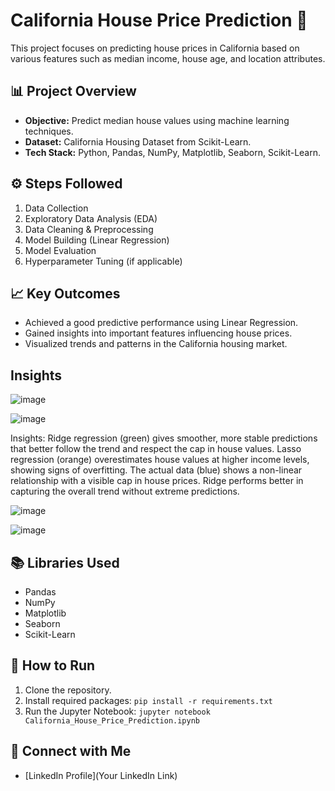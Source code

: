 # California House Price Prediction 🏡

This project focuses on predicting house prices in California based on various features such as median income, house age, and location attributes.

## 📊 Project Overview
- **Objective:** Predict median house values using machine learning techniques.
- **Dataset:** California Housing Dataset from Scikit-Learn.
- **Tech Stack:** Python, Pandas, NumPy, Matplotlib, Seaborn, Scikit-Learn.

## ⚙️ Steps Followed
1. Data Collection
2. Exploratory Data Analysis (EDA)
3. Data Cleaning & Preprocessing
4. Model Building (Linear Regression)
5. Model Evaluation
6. Hyperparameter Tuning (if applicable)

## 📈 Key Outcomes
- Achieved a good predictive performance using Linear Regression.
- Gained insights into important features influencing house prices.
- Visualized trends and patterns in the California housing market.

## Insights

![image](https://github.com/user-attachments/assets/c0454fa5-0fd1-4316-ae10-45bc28897415)

![image](https://github.com/user-attachments/assets/1107f5ba-f061-4952-84af-2367ea1a6f07)

Insights:
Ridge regression (green) gives smoother, more stable predictions that better follow the trend and respect the cap in house values.
Lasso regression (orange) overestimates house values at higher income levels, showing signs of overfitting.
The actual data (blue) shows a non-linear relationship with a visible cap in house prices.
Ridge performs better in capturing the overall trend without extreme predictions.

![image](https://github.com/user-attachments/assets/467e409e-d3ac-46a6-b376-221f0859c66a)

![image](https://github.com/user-attachments/assets/db5e9fe7-fc00-436a-a82d-387c814ae2cb)





## 📚 Libraries Used
- Pandas
- NumPy
- Matplotlib
- Seaborn
- Scikit-Learn

## 🚀 How to Run
1. Clone the repository.
2. Install required packages: `pip install -r requirements.txt`
3. Run the Jupyter Notebook: `jupyter notebook California_House_Price_Prediction.ipynb`

## 📩 Connect with Me
- [LinkedIn Profile](Your LinkedIn Link)

